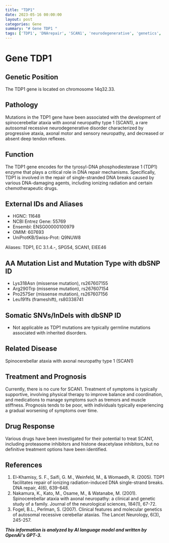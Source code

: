 ```yaml
---
title: "TDP1"
date: 2023-05-16 00:00:00
layout: post
categories: Gene
summary: "# Gene TDP1 "
tags: ['TDP1', 'DNArepair', 'SCAN1', 'neurodegenerative', 'genetics', 'mutations', 'treatment', 'prognosis']
---
```


# Gene TDP1 

## Genetic Position
The TDP1 gene is located on chromosome 14q32.33.

## Pathology
Mutations in the TDP1 gene have been associated with the development of spinocerebellar ataxia with axonal neuropathy type 1 (SCAN1), a rare autosomal recessive neurodegenerative disorder characterized by progressive ataxia, axonal motor and sensory neuropathy, and decreased or absent deep tendon reflexes.

## Function
The TDP1 gene encodes for the tyrosyl-DNA phosphodiesterase 1 (TDP1) enzyme that plays a critical role in DNA repair mechanisms. Specifically, TDP1 is involved in the repair of single-stranded DNA breaks caused by various DNA-damaging agents, including ionizing radiation and certain chemotherapeutic drugs.

## External IDs and Aliases
- HGNC: 11648
- NCBI Entrez Gene: 55769
- Ensembl: ENSG00000100979
- OMIM: 607693
- UniProtKB/Swiss-Prot: Q9NUW8

Aliases: TDP1, EC 3.1.4.-, SPG54, SCAN1, EIEE46

## AA Mutation List and Mutation Type with dbSNP ID
- Lys318Asn (missense mutation), rs267607155
- Arg290Trp (missense mutation), rs267607154
- Pro257Ser (missense mutation), rs267607156
- Leu191fs (frameshift), rs80338741

## Somatic SNVs/InDels with dbSNP ID
- Not applicable as TDP1 mutations are typically germline mutations associated with inherited disorders.

## Related Disease
Spinocerebellar ataxia with axonal neuropathy type 1 (SCAN1)

## Treatment and Prognosis
Currently, there is no cure for SCAN1. Treatment of symptoms is typically supportive, involving physical therapy to improve balance and coordination, and medications to manage symptoms such as tremors and muscle stiffness. Prognosis tends to be poor, with individuals typically experiencing a gradual worsening of symptoms over time.

## Drug Response
Various drugs have been investigated for their potential to treat SCAN1, including proteasome inhibitors and histone deacetylase inhibitors, but no definitive treatment options have been identified.

## References
1. El-Khamisy, S. F., Saifi, G. M., Weinfeld, M., & Womaedh, R. (2005). TDP1 facilitates repair of ionizing radiation-induced DNA single-strand breaks. DNA repair, 4(6), 639-648.
2. Nakamura, K., Kato, M., Osame, M., & Watanabe, M. (2001). Spinocerebellar ataxia with axonal neuropathy: a clinical and genetic study of a family. Journal of the neurological sciences, 184(1), 67-72.
3. Fogel, B.L., Perlman, S. (2007). Clinical features and molecular genetics of autosomal recessive cerebellar ataxias. The Lancet Neurology, 6(3), 245-257.

**_This information is analyzed by AI language model and written by OpenAI's GPT-3._**